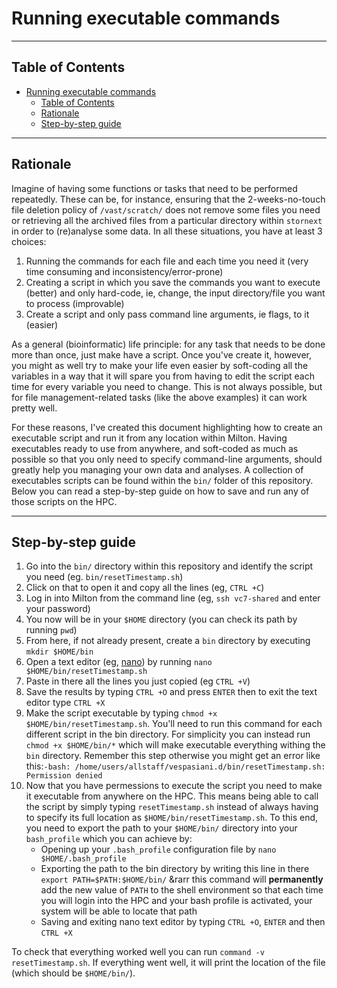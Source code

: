 # Running executable commands

----------------------------------------------------------------

## Table of Contents
- [Running executable commands](#running-executable-commands)
  - [Table of Contents](#table-of-contents)
  - [Rationale](#rationale)
  - [Step-by-step guide](#step-by-step-guide)

----------------------------------------------------------------
## Rationale

Imagine of having some functions or tasks that need to be performed repeatedly. These can be, for instance, ensuring that the 2-weeks-no-touch file deletion policy of `/vast/scratch/` does not remove some files you need or retrieving all the archived files from a particular directory within `stornext` in order to (re)analyse some data. In all these situations, you have at least 3 choices:

1. Running the commands for each file and each time you need it (very time consuming and inconsistency/error-prone)
2. Creating a script in which you save the commands you want to execute (better) and only hard-code, ie, change, the input directory/file you want to process (improvable) 
3. Create a script and only pass command line arguments, ie flags, to it (easier)

As a general (bioinformatic) life principle: for any task that needs to be done more than once, just make have a script. Once you've create it, however, you might as well try to make your life even easier by soft-coding all the variables in a way that it will spare you from having to edit the script each time for every variable you need to change. This is not always possible, but for file management-related tasks (like the above examples) it can work pretty well. <br/>

For these reasons, I've created this document highlighting how to create an executable script and run it from any location within Milton. Having executables ready to use from anywhere, and soft-coded as much as possible so that you only need to specify command-line arguments, should greatly help you managing your own data and analyses. A collection of executables scripts can be found within the `bin/` folder of this repository. Below you can read a step-by-step guide on how to save and run any of those scripts on the HPC. <br/> 

----------------------------------------------------------------
## Step-by-step guide

1. Go into the `bin/` directory within this repository and identify the script you need (eg. `bin/resetTimestamp.sh`)
2. Click on that to open it and copy all the lines (eg, `CTRL +C`)
3. Log in into Milton from the command line (eg, `ssh vc7-shared` and enter your password)
4. You now will be in your `$HOME` directory (you can check its path by running `pwd`)
5. From here, if not already present, create a `bin` directory by executing  `mkdir $HOME/bin`
6. Open a text editor (eg, [nano](https://www.nano-editor.org/)) by running `nano $HOME/bin/resetTimestamp.sh`  
7. Paste in there all the lines you just copied (eg `CTRL +V`)
8. Save the results by typing `CTRL +O` and press `ENTER` then to exit the text editor type `CTRL +X`
9. Make the script executable by typing `chmod +x $HOME/bin/resetTimestamp.sh`. You'll need to run this command for each different script in the bin directory. For simplicity you can instead run `chmod +x $HOME/bin/*` which will make executable everything withing the `bin` directory. Remember this step otherwise you might get an error like this:`-bash: /home/users/allstaff/vespasiani.d/bin/resetTimestamp.sh: Permission denied`
10. Now that you have permessions to execute the script you need to make it executable from anywhere on the HPC. This means being able to call the script by simply typing `resetTimestamp.sh` instead of always having to specify its full location as `$HOME/bin/resetTimestamp.sh`. To this end, you need to export the path to your `$HOME/bin/` directory into your `bash_profile` which you can achieve by:
    * Opening up your `.bash_profile` configuration file by `nano $HOME/.bash_profile`
    * Exporting the path to the bin directory by writing this line in there `export PATH=$PATH:$HOME/bin/` &rarr this command will **permanently** add the new value of `PATH` to the shell environment so that each time you will login into the HPC and your bash profile is activated, your system will be able to locate that path
    * Saving and exiting nano text editor by typing `CTRL +O`, `ENTER` and then `CTRL +X`

To check that everything worked well you can run `command -v resetTimestamp.sh`. If everything went well, it will print the location of the file (which should be `$HOME/bin/`).
